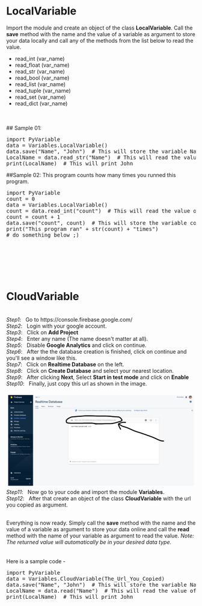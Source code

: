 # LocalVariable
Import the module and create an object of the class <b>LocalVariable</b>. Call the <b>save</b> method with the name and the value of a variable as argument to store your data locally and call any of the methods from the list below to read the value. </br>
<ul>
      <li> read_int (var_name) </li>
      <li> read_float (var_name) </li>
      <li> read_str (var_name) </li>
      <li> read_bool (var_name) </li>
      <li> read_list (var_name) </li>
      <li> read_tuple (var_name) </li>
      <li> read_set (var_name) </li>
      <li> read_dict (var_name) </li>
</ul>
</br></br>
## Sample 01:
<pre>
import PyVariable
data = Variables.LocalVariable()
data.save("Name", "John")  # This will store the variable Name with the value John
LocalName = data.read_str("Name")  # This will read the value of Name from cloud and store in LocalName
print(LocalName)  # This will print John
</pre>
##Sample 02: This program counts how many times you runned this program.
<pre>
import PyVariable
count = 0
data = Variables.LocalVariable()
count = data.read_int("count")  # This will read the value of count and store in count variable
count = count + 1
data.save("count", count)  # This will store the variable count with the value John
print("This program ran" + str(count) + "times")
# do something below ;)
</pre>

</br></br></br></br></br>
# CloudVariable
</br>
<i>Step1</i>: &nbsp; Go to https://console.firebase.google.com/ </br>
<i>Step2</i>: &nbsp; Login with your google account. </br>
<i>Step3</i>: &nbsp; Click on <b>Add Project</b></br>
<i>Step4</i>: &nbsp; Enter any name (The name doesn't matter at all). </br>
<i>Step5</i>: &nbsp; Disable <b>Google Analytics</b> and click on continue. </br>
<i>Step6</i>: &nbsp; After the the database creation is finished, click on continue and you'll see a window like this. </br>
<i>Step7</i>: &nbsp; Click on <b>Realtime Database</b> on the left. </br>
<i>Step8</i>: &nbsp; Click on <b>Create Database</b> and select your nearest location. </br>
<i>Step9</i>: &nbsp; After clicking <b>Next</b>, Select <b>Start in test mode</b> and click on <b>Enable</b> </br>
<i>Step10</i>: &nbsp; Finally, just copy this url as shown in the image.</br></br>
<p align="CENTER" style="margin:5px;"><img src="step10.jpg" alt="Step 10" width = 800></p>
<i>Step11</i>: &nbsp; Now go to your code and import the module <b>Variables</b>.</br>
<i>Step12</i>: &nbsp; After that create an object of the class <b>CloudVariable</b> with the url you copied as argument. </br></br>

Everything is now ready. Simply call the <b>save</b> method with the name and the value of a variable as argument to store your data online and call the <b>read</b> method with the name of your variable as argument to read the value. <i>Note: The returned value will automatically be in your desired data type.</i></br>
</br></br>
Here is a sample code -
<pre>
import PyVariable
data = Variables.CloudVariable(The_Url_You_Copied)
data.save("Name", "John")  # This will store the variable Name with the value John
LocalName = data.read("Name")  # This will read the value of Name from cloud and store in LocalName
print(LocalName)  # This will print John
</pre>
